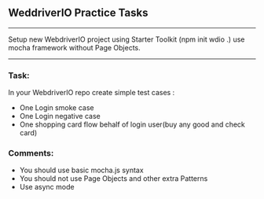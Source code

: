 ## **WeddriverIO Practice Tasks**

---

Setup new WebdriverIO project using Starter Toolkit (npm init wdio .) use mocha framework without Page Objects.

---

### Task:

In your WebdriverIO repo create simple test cases :

- One Login smoke case
- One Login negative case
- One shopping card flow behalf of login user(buy any good and check card) 

### Comments: 

- You should use basic mocha.js syntax
- You should not use Page Objects and other extra Patterns
- Use async mode
